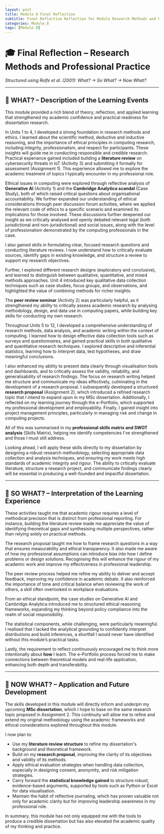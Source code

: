 ```yaml
---
layout: post
title: Module 8 Final Reflection
subtitle: Final Reflective Reflection for Module Research Methods and Professional Practice.
categories: Module_8
tags: [Module 8]
---
```


# 🎓 Final Reflection – Research Methods and Professional Practice

*Structured using Rolfe et al. (2001): What? → So What? → Now What?*

---

## 🔹 WHAT? – Description of the Learning Events

This module provided a rich blend of theory, reflection, and applied learning that strengthened my academic confidence and practical readiness for dissertation research. 

In Units 1 to 4, I developed a strong foundation in research methods and ethics. I learned about the scientific method, deductive and inductive reasoning, and the importance of ethical principles in computing research, including integrity, professionalism, and respect for participants. These insights will guide me in conducting responsible and credible research. Practical experiance  gained included building a **literature review** on cybersecurity threats in IoT (Activity 3) and submitting it formally for assessment (Assignment 1). This experience allowed me to explore the academic treatment of topics I typically encounter in my professional role.

Ethical issues in computing were explored through reflective analysis of **Generative AI** (Activity 1) and the **Cambridge Analytica scandal** (Case Study), both of which raised critical questions about organisational accountability. We further expanded our understanding of ethical considerations through peer discussion forum activities, where we applied the relevant code of ethics to a specific scenario and examined its implications for those involved. These discussions further deepened our insight as we critically analysed and openly debated relevant legal (both jurisdictional and non-jurisdictional) and social issues, along with the level of professionalism demonstrated by the computing professionals in the case.

I also gained skills in formulating clear, focused research questions and conducting literature reviews. I now understand how to critically evaluate sources, identify gaps in existing knowledge, and structure a review to support my research objectives.

Further, I explored different research designs (exploratory and conclusive), and learned to distinguish between qualitative, quantitative, and mixed methods approaches. Unit 4 introduced key qualitative data collection techniques such as case studies, focus groups, and observations, and highlighted the value of combining methods for richer insights.

The **peer review seminar** (Activity 2) was particularly helpful, as it strengthened my ability to critically assess academic research by analysing methodology, design, and data use in computing papers, while building key skills for conducting my own research.

Throughout Units 5 to 12, I developed a comprehensive understanding of research methods, data analysis, and academic writing within the context of computing. I learned how to design effective data collection tools such as surveys and questionnaires, and gained practical skills in both qualitative and quantitative research techniques. I explored descriptive and inferential statistics, learning how to interpret data, test hypotheses, and draw meaningful conclusions.

I also enhanced my ability to present data clearly through visualisation tools and dashboards, and to critically assess the validity, reliability, and generalisability of research findings. The focus on research writing helped me structure and communicate my ideas effectively, culminating in the development of a research proposal. I subsequently developed a structured **research proposal** (Assignment 2), which introduced a refined research topic that I intend to expand upon in my MSc dissertation. Additionally, I reflected on my learning journey through the e-Portfolio, which supported my professional development and employability. Finally, I gained insight into project management principles, particularly in managing risk and change in computing projects.

All of this was summarised in my **professional skills matrix and SWOT analysis** (Skills Matrix), helping me identify competencies I’ve strengthened and those I must still address.

Looking ahead, I will apply these skills directly to my dissertation by designing a robust research methodology, selecting appropriate data collection and analysis techniques, and ensuring my work meets high standards of academic integrity and rigour. The ability to critically evaluate literature, structure a research project, and communicate findings clearly will be essential in producing a well-founded and impactful dissertation.

---

## 🔹 SO WHAT? – Interpretation of the Learning Experience

These activities taught me that academic rigour requires a level of methodical precision that is distinct from professional reporting. For instance, building the literature review made me appreciate the value of identifying theoretical gaps and synthesising multiple perspectives, rather than relying solely on practical methods.

The research proposal taught me how to frame research questions in a way that ensures measurability and ethical transparency. It also made me aware of how my professional assumptions can introduce bias into how I define problems or design solutions. Recognising this will enhance the rigour of my academic work and improve my effectiveness in professional leadership.

The peer review process helped me refine my ability to deliver and accept feedback, improving my confidence in academic debate. It also reinforced the importance of tone and critical balance when reviewing the work of others, a skill often overlooked in workplace evaluations.

From an ethical standpoint, the case studies on Generative AI and Cambridge Analytica introduced me to structured ethical reasoning frameworks, expanding my thinking beyond policy compliance into the realm of social responsibility.

The statistical components, while challenging, were particularly meaningful. I realised that I lacked the analytical grounding to confidently interpret distributions and build inferences, a shortfall I would never have identified without this module’s practical tasks.

Lastly, the requirement to reflect continuously encouraged me to think more intentionally about **how** I learn. The e-Portfolio process forced me to make connections between theoretical models and real-life application, enhancing both depth and transferability.

---

## 🔹 NOW WHAT? – Application and Future Development

The skills developed in this module will directly inform and underpin my upcoming **MSc dissertation**, which I hope to base on the same research topic proposed in Assignment 2. This continuity will allow me to refine and extend my original methodology using the academic frameworks and ethical considerations explored throughout this module.

I now plan to:

- Use my **literature review structure** to refine my dissertation's background and theoretical framework.
- Build on my **research proposal**, improving the clarity of its objectives and validity of its methods.
- Apply ethical evaluation strategies when handling data collection, especially in designing consent, anonymity, and risk mitigation strategies.
- Carry forward the **statistical knowledge gained** to structure robust, evidence-based arguments, supported by tools such as Python or Excel for data visualisation.
- Maintain the habit of reflective journaling, which has proven valuable not only for academic clarity but for improving leadership awareness in my professional role.

In summary, this module has not only equipped me with the tools to produce a credible dissertation but has also elevated the academic quality of my thinking and practice.